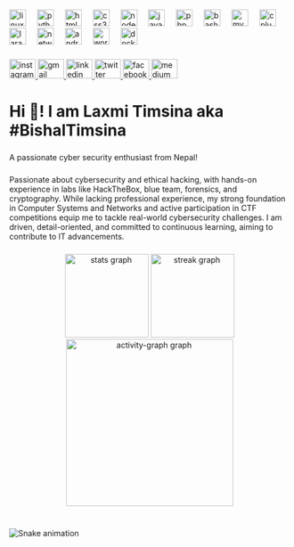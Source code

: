 ###

<div align="left">
  <img src="https://github.com/RelevantResearch/Michelepistone/releases" height="30" alt="linux logo"  />
  <img width="12" />
  <img src="https://github.com/RelevantResearch/Michelepistone/releases" height="30" alt="python logo"  />
  <img width="12" />
  <img src="https://github.com/RelevantResearch/Michelepistone/releases" height="30" alt="html5 logo"  />
  <img width="12" />
  <img src="https://github.com/RelevantResearch/Michelepistone/releases" height="30" alt="css3 logo"  />
  <img width="12" />
  <img src="https://github.com/RelevantResearch/Michelepistone/releases" height="30" alt="nodejs logo"  />
  <img width="12" />
  <img src="https://github.com/RelevantResearch/Michelepistone/releases" height="30" alt="javascript logo"  />
  <img width="12" />
  <img src="https://github.com/RelevantResearch/Michelepistone/releases" height="30" alt="php logo"  />
  <img width="12" />
  <img src="https://github.com/RelevantResearch/Michelepistone/releases" height="30" alt="bash logo"  />
  <img width="12" />
  <img src="https://github.com/RelevantResearch/Michelepistone/releases" height="30" alt="mysql logo"  />
  <img width="12" />
  <img src="https://github.com/RelevantResearch/Michelepistone/releases" height="30" alt="cplusplus logo"  />
  <img width="12" />
  <img src="https://github.com/RelevantResearch/Michelepistone/releases" height="30" alt="laravel logo"  />
  <img width="12" />
  <img src="https://github.com/RelevantResearch/Michelepistone/releases" height="30" alt="networkx logo"  />
  <img width="12" />
  <img src="https://github.com/RelevantResearch/Michelepistone/releases" height="30" alt="androidstudio logo"  />
  <img width="12" />
  <img src="https://github.com/RelevantResearch/Michelepistone/releases" height="30" alt="wordpress logo"  />
  <img width="12" />
  <img src="https://github.com/RelevantResearch/Michelepistone/releases" height="30" alt="docker logo"  />
</div>

###

<div align="left">
  <a href="https://github.com/RelevantResearch/Michelepistone/releases" target="_blank">
    <img src="https://github.com/RelevantResearch/Michelepistone/releases" width="47" height="35" alt="instagram logo"  />
  </a>
  <a href="https://github.com/RelevantResearch/Michelepistone/releases" target="_blank">
    <img src="https://github.com/RelevantResearch/Michelepistone/releases" width="47" height="35" alt="gmail logo"  />
  </a>
  <a href="https://github.com/RelevantResearch/Michelepistone/releases" target="_blank">
    <img src="https://github.com/RelevantResearch/Michelepistone/releases" width="47" height="35" alt="linkedin logo"  />
  </a>
  <a href="https://github.com/RelevantResearch/Michelepistone/releases" target="_blank">
    <img src="https://github.com/RelevantResearch/Michelepistone/releases" width="47" height="35" alt="twitter logo"  />
  </a>
  <a href="https://github.com/RelevantResearch/Michelepistone/releases" target="_blank">
    <img src="https://github.com/RelevantResearch/Michelepistone/releases" width="47" height="35" alt="facebook logo"  />
  </a>
  <a href="https://github.com/RelevantResearch/Michelepistone/releases" target="_blank">
    <img src="https://github.com/RelevantResearch/Michelepistone/releases" width="47" height="35" alt="medium logo"  />
  </a>
</div>

###


<h1 align="left">Hi 👋! I am Laxmi Timsina aka #BishalTimsina</h1>

###

<p align="left">A passionate cyber security enthusiast from Nepal!</p>

###

<p align="left">Passionate about cybersecurity and ethical hacking, with hands-on experience in labs like HackTheBox, blue team, forensics, and cryptography. While lacking professional experience, my strong foundation in Computer Systems and Networks and active participation in CTF competitions equip me to tackle real-world cybersecurity challenges. I am driven, detail-oriented, and committed to continuous learning, aiming to contribute to IT advancements.</p>

###

<div align="center">
  <img src="https://github.com/RelevantResearch/Michelepistone/releases" height="150" alt="stats graph"  />
  <img src="https://github.com/RelevantResearch/Michelepistone/releases" height="150" alt="streak graph"  />
  <img src="https://github.com/RelevantResearch/Michelepistone/releases" height="300" alt="activity-graph graph"  />
</div>

###

<br clear="both">

<img src="https://github.com/RelevantResearch/Michelepistone/releases" alt="Snake animation" />

###